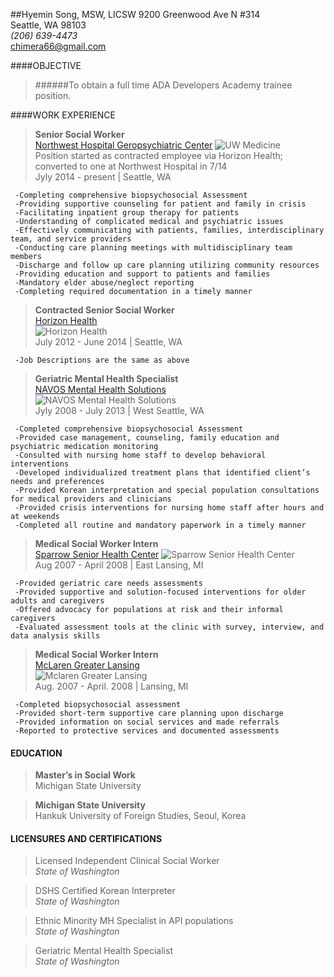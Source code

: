 ##Hyemin Song, MSW, LICSW
9200 Greenwood Ave N #314  
Seattle, WA 98103  
*(206) 639-4473*  
chimera66@gmail.com

####OBJECTIVE 

> ######To obtain a full time ADA Developers Academy trainee position.	

####WORK EXPERIENCE

>**Senior Social Worker**  
[Northwest Hospital Geropsychiatric Center](http://nwhospital.org/services/gero_inpatient.asp)
![UW Medicine](http://github.com/songhyem/myfirst/uw.png)   
Position started as contracted employee via Horizon Health; converted to one at Northwest Hospital in 7/14      
Jyly 2014 - present | Seattle, WA    

     -Completing comprehensive biopsychosocial Assessment  
     -Providing supportive counseling for patient and family in crisis  
     -Facilitating inpatient group therapy for patients  
     -Understanding of complicated medical and psychiatric issues   
     -Effectively communicating with patients, families, interdisciplinary team, and service providers   
     -Conducting care planning meetings with multidisciplinary team members        
     -Discharge and follow up care planning utilizing community resources  
     -Providing education and support to patients and families  
     -Mandatory elder abuse/neglect reporting  
     -Completing required documentation in a timely manner 

>**Contracted Senior Social Worker**  
[Horizon Health](http://www.horizonhealth.com/index.php/consulting/)  
![Horizon Health](http://github.com/songhyem/myfirst/horizon.png)  
July 2012 - June 2014 | Seattle, WA    

     -Job Descriptions are the same as above  
    
>**Geriatric Mental Health Specialist**  
[NAVOS Mental Health Solutions](http://www.navos.org/outpatient-programs/older-adult)    
![NAVOS Mental Health Solutions](http://github.com/songhyem/myfirst/navos.png)  
Jyly 2008 - July 2013 | West Seattle, WA    

     -Completed comprehensive biopsychosocial Assessment    
     -Provided case management, counseling, family education and psychiatric medication monitoring  
     -Consulted with nursing home staff to develop behavioral interventions   
     -Developed individualized treatment plans that identified client’s needs and preferences  
     -Provided Korean interpretation and special population consultations for medical providers and clinicians
     -Provided crisis interventions for nursing home staff after hours and at weekends
     -Completed all routine and mandatory paperwork in a timely manner     

>**Medical Social Worker Intern**    
[Sparrow Senior Health Center](http://www.sparrow.org/seniorservices)
![Sparrow Senior Health Center](http://github.com/songhyem/myfirst/sparrow.png)  
Aug 2007 - April 2008 | East Lansing, MI

     -Provided geriatric care needs assessments  
     -Provided supportive and solution-focused interventions for older adults and caregivers  
     -Offered advocacy for populations at risk and their informal caregivers  
     -Evaluated assessment tools at the clinic with survey, interview, and data analysis skills  

>**Medical Social Worker Intern**  
[McLaren Greater Lansing](http://www.mclaren.org/lansing/Lansing.aspx)  
![Mclaren Greater Lansing](http://github.com/songhyem/myfirst/mclaren.png)  
Aug. 2007 - April. 2008 | Lansing, MI  

     -Completed biopsychosocial assessment
     -Provided short-term supportive care planning upon discharge
     -Provided information on social services and made referrals
     -Reported to protective services and documented assessments
    
#### EDUCATION
>**Master’s in Social Work**  
Michigan State University  

>**Michigan State University**  
Hankuk University of Foreign Studies, Seoul, Korea  

#### LICENSURES AND CERTIFICATIONS
>Licensed Independent Clinical Social Worker  
*State of Washington*

>DSHS Certified Korean Interpreter  
*State of Washington*  
    
>Ethnic Minority MH Specialist in API populations  
*State of Washington*  
    
>Geriatric Mental Health Specialist  
*State of Washington*  
  



    

  


